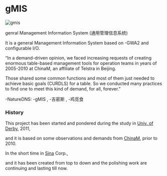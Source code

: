 # gMIS

![gmis]()

genral Management Information System (通用管理信息系统)

It is a general Management Information System based on -GWA2 and configurable I/O.

“In a demand-driven opinion, we faced increasing requests of creating enormous table-based management tools for operation teams in years of 2005-2010 at ChinaM, an affiliate of Telstra  in Beijing. 

Those shared some common functions and most of them just needed to achieve basic goals (CURDLS) for a table. So we conducted many practices to find one to meet this kind of demand, for all, forever.”

-NatureDNS: -gMIS , -吉密斯 , -鸡觅食

### History

This project has been started and pondered during the study in [Univ. of Derby](http://www.derby.ac.uk), 2011, 

and it is based on some observations and demands from [ChinaM](http://chinam.com), prior to 2010. 

In the short time in [Sina](http://weibo.com) Corp., 

and it has been created from top to down and the polishing work are continuing and lasting till now. 
